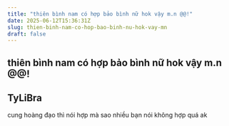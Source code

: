 ```yaml
---
title: "thiên bình nam có hợp bảo bình nữ hok vậy m.n @@!"
date: 2025-06-12T15:36:31Z
slug: thien-binh-nam-co-hop-bao-binh-nu-hok-vay-mn
draft: false
---
```


## thiên bình nam có hợp bảo bình nữ hok vậy m.n @@!

## TyLiBra

cung hoàng đạo thì nói hợp mà sao nhiều bạn nói không hợp quá ak